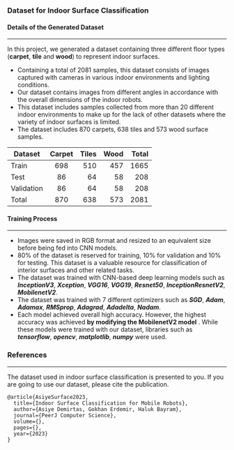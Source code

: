 ### Dataset for Indoor Surface Classification
#### Details of the Generated Dataset
---
In this project, we generated a dataset containing three different floor types (**carpet**, **tile** and **wood**) to represent indoor surfaces. 

* Containing a total of 2081 samples, this dataset consists of images captured with cameras in various indoor environments and lighting conditions. 
* Our dataset contains images from different angles in accordance with the overall dimensions of the indoor robots.
* This dataset includes samples collected from more than 20 different indoor environments to make up for the lack of other datasets where the variety of indoor surfaces is limited. 
* The dataset includes 870 carpets, 638 tiles and 573 wood surface samples. 

|  Dataset  |  Carpet  |  Tiles  |  Wood  |  Total  |
| --------  |:--------:|  -----: | -----: |------:  |
| Train     |   698    |   510   |   457  |    1665 |
| Test      |   86     |   64    |   58   |   208   |
| Validation|   86     |   64    |   58   |   208   |
| Total     |   870    |   638   |   573  |    2081 |


           
#### Training Process
---
* Images were saved in RGB format and resized to an equivalent size before being fed into CNN models. 
* 80% of the dataset is reserved for training, 10% for validation and 10% for testing. This dataset is a valuable resource for classification of interior surfaces and other related tasks.
* The dataset was trained with CNN-based deep learning models such as ***InceptionV3***, ***Xception***, ***VGG16***, ***VGG19***, ***Resnet50***, ***InceptionResnetV2***, ***MobilenetV2***. 
* The dataset was trained with 7 different optimizers such as ***SGD***, ***Adam***, ***Adamax***, ***RMSprop***, ***Adagrad***, ***Adadelta***, ***Nadam***.
* Each model achieved overall high accuracy. However, the highest accuracy was achieved **by modifying the MobilenetV2 model** . While these models were trained with our dataset, libraries such as ***tensorflow***, ***opencv***, ***matplotlib***, ***numpy*** were used.




### References
----
The dataset used in indoor surface classification is presented to you. If you are going to use our dataset, please cite the publication.

```
@article{AsiyeSurface2023,
  title={Indoor Surface Classification for Mobile Robots},
  author={Asiye Demirtas, Gokhan Erdemir, Haluk Bayram},
  journal={PeerJ Computer Science},
  volume={},
  pages={},
  year={2023}
}
```
